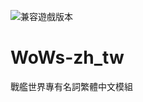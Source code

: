 ![兼容遊戲版本][1]

[1]: https://img.shields.io/badge/%E5%85%BC%E5%AE%B9%E9%81%8A%E6%88%B2%E7%89%88%E6%9C%AC-0.12.11.0-brightgreen

# WoWs-zh_tw
戰艦世界專有名詞繁體中文模組
